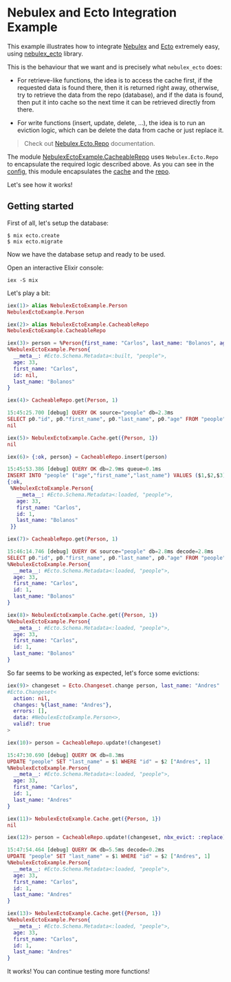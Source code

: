 # Nebulex and Ecto Integration Example

This example illustrates how to integrate [Nebulex](https://github.com/cabol/nebulex)
and [Ecto](https://github.com/elixir-ecto/ecto) extremely easy, using
[nebulex_ecto](https://github.com/cabol/nebulex_ecto) library.

This is the behaviour that we want and is precisely what `nebulex_ecto` does:

* For retrieve-like functions, the idea is to access the cache first, if the
  requested data is found there, then it is returned right away, otherwise,
  try to retrieve the data from the repo (database), and if the data is found,
  then put it into cache so the next time it can be retrieved directly from
  there.

* For write functions (insert, update, delete, ...), the idea is to run an
  eviction logic, which can be delete the data from cache or just replace it.

> Check out [Nebulex.Ecto.Repo](https://github.com/cabol/nebulex_ecto/blob/master/lib/nebulex_ecto/repo.ex)
  documentation.

The module [NebulexEctoExample.CacheableRepo](lib/nebulex_ecto/cacheable_repo.ex)
uses `Nebulex.Ecto.Repo` to encapsulate the required logic described above.
As you can see in the [config](config/config.exs), this module encapsulates the
[cache](lib/nebulex_ecto/cache.ex) and the [repo](lib/nebulex_ecto/repo.ex).

Let's see how it works!

## Getting started

First of all, let's setup the database:

```
$ mix ecto.create
$ mix ecto.migrate
```

Now we have the database setup and ready to be used.

Open an interactive Elixir console:

```
iex -S mix
```

Let's play a bit:

```elixir
iex(1)> alias NebulexEctoExample.Person
NebulexEctoExample.Person

iex(2)> alias NebulexEctoExample.CacheableRepo
NebulexEctoExample.CacheableRepo

iex(3)> person = %Person{first_name: "Carlos", last_name: "Bolanos", age: 33}
%NebulexEctoExample.Person{
  __meta__: #Ecto.Schema.Metadata<:built, "people">,
  age: 33,
  first_name: "Carlos",
  id: nil,
  last_name: "Bolanos"
}

iex(4)> CacheableRepo.get(Person, 1)

15:45:25.700 [debug] QUERY OK source="people" db=2.3ms
SELECT p0."id", p0."first_name", p0."last_name", p0."age" FROM "people" AS p0 WHERE (p0."id" = $1) [1]
nil

iex(5)> NebulexEctoExample.Cache.get({Person, 1})
nil

iex(6)> {:ok, person} = CacheableRepo.insert(person)

15:45:53.386 [debug] QUERY OK db=2.9ms queue=0.1ms
INSERT INTO "people" ("age","first_name","last_name") VALUES ($1,$2,$3) RETURNING "id" [33, "Carlos", "Bolanos"]
{:ok,
 %NebulexEctoExample.Person{
   __meta__: #Ecto.Schema.Metadata<:loaded, "people">,
   age: 33,
   first_name: "Carlos",
   id: 1,
   last_name: "Bolanos"
 }}

iex(7)> CacheableRepo.get(Person, 1)

15:46:14.746 [debug] QUERY OK source="people" db=2.8ms decode=2.8ms
SELECT p0."id", p0."first_name", p0."last_name", p0."age" FROM "people" AS p0 WHERE (p0."id" = $1) [1]
%NebulexEctoExample.Person{
  __meta__: #Ecto.Schema.Metadata<:loaded, "people">,
  age: 33,
  first_name: "Carlos",
  id: 1,
  last_name: "Bolanos"
}

iex(8)> NebulexEctoExample.Cache.get({Person, 1})
%NebulexEctoExample.Person{
  __meta__: #Ecto.Schema.Metadata<:loaded, "people">,
  age: 33,
  first_name: "Carlos",
  id: 1,
  last_name: "Bolanos"
}
```

So far seems to be working as expected, let's force some evictions:

```elixir
iex(9)> changeset = Ecto.Changeset.change person, last_name: "Andres"
#Ecto.Changeset<
  action: nil,
  changes: %{last_name: "Andres"},
  errors: [],
  data: #NebulexEctoExample.Person<>,
  valid?: true
>

iex(10)> person = CacheableRepo.update!(changeset)

15:47:30.690 [debug] QUERY OK db=8.3ms
UPDATE "people" SET "last_name" = $1 WHERE "id" = $2 ["Andres", 1]
%NebulexEctoExample.Person{
  __meta__: #Ecto.Schema.Metadata<:loaded, "people">,
  age: 33,
  first_name: "Carlos",
  id: 1,
  last_name: "Andres"
}

iex(11)> NebulexEctoExample.Cache.get({Person, 1})
nil

iex(12)> person = CacheableRepo.update!(changeset, nbx_evict: :replace)

15:47:54.464 [debug] QUERY OK db=5.5ms decode=0.2ms
UPDATE "people" SET "last_name" = $1 WHERE "id" = $2 ["Andres", 1]
%NebulexEctoExample.Person{
  __meta__: #Ecto.Schema.Metadata<:loaded, "people">,
  age: 33,
  first_name: "Carlos",
  id: 1,
  last_name: "Andres"
}

iex(13)> NebulexEctoExample.Cache.get({Person, 1})
%NebulexEctoExample.Person{
  __meta__: #Ecto.Schema.Metadata<:loaded, "people">,
  age: 33,
  first_name: "Carlos",
  id: 1,
  last_name: "Andres"
}
```

It works! You can continue testing more functions!
